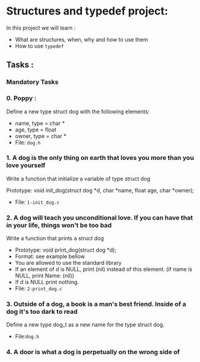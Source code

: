 # Structures and typedef project:
In this project we will learn : 
* What are structures, when, why and how to use them
* How to use `typedef`

## Tasks : 
### Mandatory Tasks
### 0. Poppy :
Define a new type struct dog with the following elements:

* name, type = char *
* age, type = float
* owner, type = char *
* File: `dog.h`

### 1. A dog is the only thing on earth that loves you more than you love yourself

Write a function that initialize a variable of type struct dog

Prototype: void init_dog(struct dog *d, char *name, float age, char *owner);
* File: `1-init_dog.c`

### 2. A dog will teach you unconditional love. If you can have that in your life, things won't be too bad
Write a function that prints a struct dog

* Prototype: void print_dog(struct dog *d);
* Format: see example bellow
* You are allowed to use the standard library
* If an element of d is NULL, print (nil) instead of this element. (if name is NULL, print Name: (nil))
* If d is NULL print nothing.
* File: `2-print_dog.c`

### 3. Outside of a dog, a book is a man's best friend. Inside of a dog it's too dark to read
Define a new type dog_t as a new name for the type struct dog.
* File:`dog.h`

### 4. A door is what a dog is perpetually on the wrong side of

